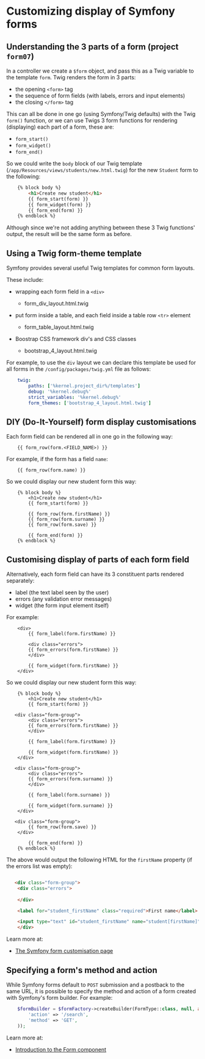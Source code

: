 # Customizing display of Symfony forms

## Understanding the 3 parts of a form  (project `form07`)

In a controller we  create a `$form` object, and pass this as a Twig variable to the template `form`.
Twig renders the form in 3 parts:

- the opening `<form>` tag
- the sequence of form fields (with labels, errors and input elements)
- the closing `</form>` tag

This can all be done in one go (using Symfony/Twig defaults) with the Twig `form()` function, or we can use Twigs  3 form functions for rendering (displaying) each part of a form, these are:

- `form_start()`
- `form_widget()`
- `form_end()`


So we could write the `body` block of our Twig template (`/app/Resources/views/students/new.html.twig`) for the new `Student` form to the following:

```html
    {% block body %}
        <h1>Create new student</h1>
        {{ form_start(form) }}
        {{ form_widget(form) }}
        {{ form_end(form) }}
    {% endblock %}
```

Although since we're not adding anything between these 3 Twig functions' output, the result will be the same form as before.

## Using a Twig form-theme template

Symfony provides several useful Twig templates for common form layouts.

These include:

- wrapping each form field in a `<div>`
    - form_div_layout.html.twig

- put form inside a table, and each field inside a table row `<tr>` element
    - form_table_layout.html.twig

- Boostrap CSS framework div's and CSS classes
    - bootstrap_4_layout.html.twig



For example, to use the `div` layout we can declare this template be used for all forms in the `/config/packages/twig.yml` file as follows:

```yaml
    twig:
        paths: ['%kernel.project_dir%/templates']
        debug: '%kernel.debug%'
        strict_variables: '%kernel.debug%'
        form_themes: ['bootstrap_4_layout.html.twig']
```



## DIY (Do-It-Yourself) form display customisations

Each form field can be rendered all in one go in the following way:

```
    {{ form_row(form.<FIELD_NAME>) }}
```

For example, if the form has a field `name`:

```
    {{ form_row(form.name) }}
```

So we could display our new student form this way:

```
    {% block body %}
        <h1>Create new student</h1>
        {{ form_start(form) }}

        {{ form_row(form.firstName) }}
        {{ form_row(form.surname) }}
        {{ form_row(form.save) }}

        {{ form_end(form) }}
    {% endblock %}
```

## Customising display of parts of each form field

Alternatively, each form field can have its 3 constituent parts rendered separately:

- label (the text label seen by the user)
- errors (any validation error messages)
- widget (the form input element itself)

For example:

```
    <div>
        {{ form_label(form.firstName) }}

        <div class="errors">
        {{ form_errors(form.firstName) }}
        </div>

        {{ form_widget(form.firstName) }}
    </div>
```
So we could display our new student form this way:

```
    {% block body %}
        <h1>Create new student</h1>
        {{ form_start(form) }}

   <div class="form-group">
        <div class="errors">
        {{ form_errors(form.firstName) }}
        </div>

        {{ form_label(form.firstName) }}

        {{ form_widget(form.firstName) }}
    </div>

   <div class="form-group">
        <div class="errors">
        {{ form_errors(form.surname) }}
        </div>

        {{ form_label(form.surname) }}

        {{ form_widget(form.surname) }}
    </div>

   <div class="form-group">
        {{ form_row(form.save) }}
    </div>

        {{ form_end(form) }}
    {% endblock %}
```

The above would output the following HTML for the `firstName` property (if the errors list was empty):

```html

   <div class="form-group">
    <div class="errors">
        
    </div>

    <label for="student_firstName" class="required">First name</label>

    <input type="text" id="student_firstName" name="student[firstName]" required="required" class="form-control" />
    </div>
```

Learn more at:

- [The Symfony form customisation page](https://symfony.com/doc/current/form/form_customization.html)


## Specifying a form's **method** and **action**

While Symfony forms default to `POST` submission and a postback to the same URL, it is possible to specify the method and action of a form created with Symfony's form builder. For example:

```php
    $formBuilder = $formFactory->createBuilder(FormType::class, null, array(
        'action' => '/search',
        'method' => 'GET',
    ));
```



Learn more at:

- [Introduction to the Form component](https://symfony.com/doc/current/components/form.html)

